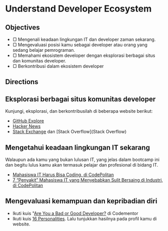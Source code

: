 # Understand Developer Ecosystem

## Objectives

- ▢ Mengenali keadaan lingkungan IT dan developer zaman sekarang.
- ▢ Mengevaluasi posisi kamu sebagai developer atau orang yang sedang belajar pemrograman.
- ▢ Memahami ekosistem developer dengan eksplorasi berbagai situs dan komunitas developer.
- ▢ Berkontribusi dalam ekosistem developer

## Directions

## Eksplorasi berbagai situs komunitas developer

Kunjungi, eksplorasi, dan berkontribusilah di beberapa website berikut:

- [GitHub Explore](https://github.com/explore)
- [Hacker News](https://news.ycombinator.com)
- [Stack Exchange](http://stackexchange.com) dan [Stack Overflow](Stack Overflow)

## Mengetahui keadaan lingkungan IT sekarang

Walaupun ada kamu yang bukan lulusan IT, yang jelas dalam bootcamp ini dan begitu lulus kamu akan termasuk pelajar dan profesional di bidang IT.

- [Mahasiswa IT Harus Bisa Coding, di CodePolitan](https://www.codepolitan.com/mahasiswa-it-harus-bisa-coding)
- [7 “Penyakit” Mahasiswa IT yang Menyebabkan Sulit Bersaing di Industri, di CodePolitan](https://www.codepolitan.com/7-penyakit-mahasiswa-it-yang-menyebabkan-sulit-bersaing-di-industri)

## Mengevaluasi kemampuan dan kepribadian diri

- Ikuti kuis "[Are You a Bad or Good Developer?](https://www.codementor.io/learn-programming/bad-developer-vs-good-developer) di Codementor
- Ikuti kuis [16 Personalities](https://16personalities.com). Lalu tunjukkan hasilnya pada profil kamu di website.
